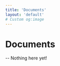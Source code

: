 ```yaml
---
title: 'Documents'
layout: 'default'
# Custom og:image
---
```

# Documents
-- Nothing here yet!
<!-- - [open source blog theme](https://github.com/nuxt-themes/alpine) 
- [Nuxt Content](https://content.nuxtjs.org)
- [Nuxt Studio](https://studio.nuxt.com)
- [MDC syntax](https://content.nuxtjs.org/guide/writing/mdc)
- [**30+ built-in**](https://elements.nuxt.space) -->
